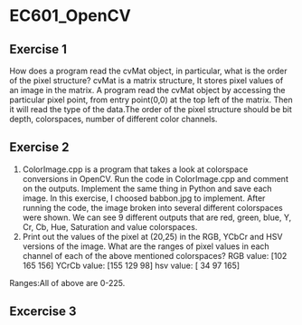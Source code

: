 # EC601_OpenCV
## Exercise 1
How does a program read the cvMat object, in particular, what is the order of the pixel structure?
cvMat is a matrix structure, It stores pixel values of an image in the matrix. A program read the cvMat object by accessing the particular
pixel point, from entry point(0,0) at the top left of the matrix. Then it will read the type of the data.The order of the pixel structure
should be bit depth, colorspaces, number of different color channels.

## Exercise 2
1. ColorImage.cpp is a program that takes a look at colorspace conversions in OpenCV. Run the code in ColorImage.cpp and comment on the outputs. Implement the same thing in Python and save each image.
In this exercise, I choosed babbon.jpg to implement. After running the code, the image broken into several different colorspaces were shown. We can see 9 different outputs that are red, green, blue, Y, Cr, Cb, Hue, Saturation and value colorspaces.
2. Print out the values of the pixel at (20,25) in the RGB, YCbCr and HSV versions of the image. What are the ranges of pixel values in each channel of each of the above mentioned colorspaces?
RGB value:  [102 165 156]
YCrCb value:  [155 129  98]
hsv value:  [ 34  97 165]

Ranges:All of above are 0-225.

## Excercise 3



